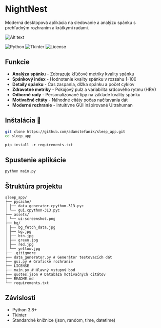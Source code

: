 # NightNest

Moderná desktopová aplikácia na sledovanie a analýzu spánku s prehľadným rozhraním a krátkymi radami.

![Alt text](assets/ui-screenshot.png)

![Python](https://img.shields.io/badge/Python-3.8+-blue.svg)
![Tkinter](https://img.shields.io/badge/Tkinter-8.6+-green.svg)
![License](https://img.shields.io/badge/license-MIT-blue.svg)

## Funkcie

- **Analýza spánku** - Zobrazuje kľúčové metriky kvality spánku
- **Spánkový index** - Hodnotenie kvality spánku v rozsahu 1-100
- **Detaily spánku** - Čas zaspania, dĺžka spánku a počet cyklov
- **Zdravotné metriky** - Pokojový pulz a variabilita srdcového rytmu (HRV)
- **Odborné rady** - Personalizované tipy na základe kvality spánku
- **Motivačné citáty** - Náhodné citáty počas načítavania dát 
- **Moderné rozhranie** - Intuitívne GUI inšpirované Ultrahuman

## Inštalácia 🔨

```bash
git clone https://github.com/adamstefanik/sleep_app.git
cd sleep_app
```
```
pip install -r requirements.txt
```

## Spustenie aplikácie

```
python main.py
```

## Štruktúra projektu

```
sleep_app/
├── pycache/
│ ├── data_generator.cpython-313.pyc
│ └── gui.cpython-313.pyc
├── assets/
│ └── ui-screenshot.png
├── bg/
│ ├── bg_fetch_data.jpg
│ ├── bg.jpg
│ ├── btn.jpg
│ ├── green.jpg
│ ├── red.jpg 
│ └── yellow.jpg 
├── .gitignore
├── data_generator.py # Generátor testovacích dát
├── gui.py # Grafické rozhranie
├── LICENSE
├── main.py # Hlavný vstupný bod
├── quotes.json # Databáza motivačných citátov
├── README.md
└── requirements.txt
```

## Závislosti

- Python 3.8+
- Tkinter
- Standardné knižnice (json, random, time, datetime)
